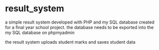 # result_system
a simple result system developed with PHP and my SQL database created for a final year school project.
the database needs to be exported into the my SQL database on phpmyadmin 

the result system uploads student marks and saves student data
